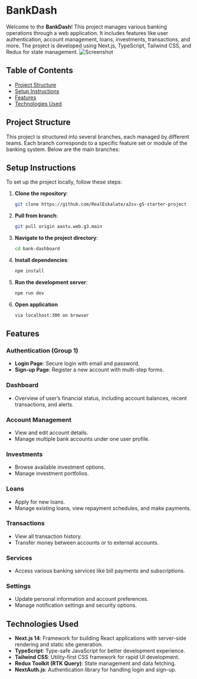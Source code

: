 # BankDash

Welcome to the **BankDash**! This project manages various banking operations through a web application. It includes features like user authentication, account management, loans, investments, transactions, and more. The project is developed using Next.js, TypeScript, Tailwind CSS, and Redux for state management.
![Screenshot](../Screenshot%202024-08-26%20200823.png)

## Table of Contents

- [Project Structure](#project-structure)
- [Setup Instructions](#setup-instructions)
- [Features](#features)
- [Technologies Used](#technologies-used)


## Project Structure

This project is structured into several branches, each managed by different teams. Each branch corresponds to a specific feature set or module of the banking system. Below are the main branches:



## Setup Instructions

To set up the project locally, follow these steps:

1. **Clone the repository**:

   ```bash
   git clone https://github.com/RealEskalate/a2sv-g5-starter-project
2. **Pull from branch**:

   ```bash
   git pull origin aastu.web.g3.main
3. **Navigate to the project directory**:

   ```bash
   cd bank-dashboard
4. **Install dependencies**:

   ```bash
   npm install
4. **Run the development server**:

   ```bash
   npm run dev

5. **Open application**
    ```bash
    via localhost:300 on browser

## Features

### Authentication (Group 1)

- **Login Page**: Secure login with email and password.
- **Sign-up Page**: Register a new account with multi-step forms.

### Dashboard 

- Overview of user’s financial status, including account balances, recent transactions, and alerts.

### Account Management 

- View and edit account details.
- Manage multiple bank accounts under one user profile.

### Investments 

- Browse available investment options.
- Manage investment portfolios.

### Loans 

- Apply for new loans.
- Manage existing loans, view repayment schedules, and make payments.

### Transactions 

- View all transaction history.
- Transfer money between accounts or to external accounts.

### Services 

- Access various banking services like bill payments and subscriptions.

### Settings 
- Update personal information and account preferences.
- Manage notification settings and security options.

## Technologies Used

- **Next.js 14**: Framework for building React applications with server-side rendering and static site generation.
- **TypeScript**: Type-safe JavaScript for better development experience.
- **Tailwind CSS**: Utility-first CSS framework for rapid UI development.
- **Redux Toolkit (RTK Query)**: State management and data fetching.
- **NextAuth.js**: Authentication library for handling login and sign-up.

